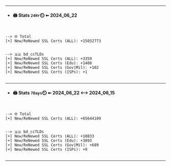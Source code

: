 

---
- #### 🖨️ **Stats** `24Hr`⏲️ ➼ 2024_06_22
```console


--> 🌐 Total
[+] New/ReNewed SSL Certs (ALL): +15032773


--> 🇧🇩 bd_ccTLDs
[+] New/ReNewed SSL Certs (ALL): +3359
[+] New/ReNewed SSL Certs (Edu): +1408
[+] New/ReNewed SSL Certs (Gov|Mil): +102
[+] New/ReNewed SSL Certs (ISPs): +1


```

---
- #### 🖨️ **Stats** `7Days`⏲️ ➼ 2024_06_22 <--> 2024_06_15
```console


--> 🌐 Total
[+] New/ReNewed SSL Certs (ALL): +65644109


--> 🇧🇩 bd_ccTLDs
[+] New/ReNewed SSL Certs (ALL): +10833
[+] New/ReNewed SSL Certs (Edu): +3893
[+] New/ReNewed SSL Certs (Gov|Mil): +689
[+] New/ReNewed SSL Certs (ISPs): +9


```

---

